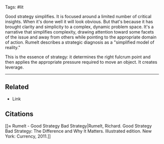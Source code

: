 Tags: #lit 

Good strategy simplifies. It is focused around a limited number of critical insights. When it's done well it will look obvious. But that's because it has brought clarity and simplicity to a complex, dynamic problem space. It's a narrative that simplifies complexity, drawing attention toward some facets of the issue and away from others while pointing to the appropriate domain of action. Rumelt describes a strategic diagnosis as a "simplified model of reality." 

This is the essence of strategy: it determines the right fulcrum point and then applies the appropriate pressure required to move an object. It creates leverage. 

---
## Related
- Link

## Citations
[[≈ Rumelt - Good Strategy Bad Strategy|Rumelt, Richard. Good Strategy Bad Strategy: The Difference and Why It Matters. Illustrated edition. New York: Currency, 2011.]]
